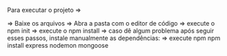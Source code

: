 Para executar o projeto =>

=> Baixe os arquivos
=> Abra a pasta com o editor de código
=> execute o npm init
=> execute o npm install
=> caso dê algum problema após seguir esses passos, instale manualmente as dependências:
=> execute npm npm install express nodemon mongoose